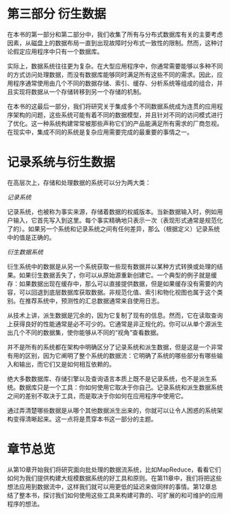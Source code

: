 # 第三部分 衍生数据

在本书的第一部分和第二部分中，我们收集了所有与分布式数据库有关的主要考虑因素，从磁盘上的数据布局一直到出现故障时分布式一致性的限制。然而，这种讨论假定应用程序中只有一个数据库。

实际上，数据系统往往更为复杂。在大型应用程序中，你通常需要能够以多种不同的方式访问处理数据，而没有数据库能够同时满足所有这些不同的需求。因此，应用程序通常使用由几个不同的数据存储、索引、缓存、分析系统等组成的组合，并且实现将数据从一个存储转移到另一个存储的机制。

在本书的这最后一部分，我们将研究关于集成多个不同数据系统成为连贯的应用程序架构的问题，这些系统可能有着不同的数据模型，并且针对不同的访问模式进行了优化。这一种系统构建常常被那些声称它们的产品能满足所有需求的厂商忽视。在现实中，集成不同的系统是复杂应用需要完成的最重要的事情之一。

# 记录系统与衍生数据

在高层次上，存储和处理数据的系统可以分为两大类：

*记录系统*

记录系统，也被称为事实来源，存储着数据的权威版本。当新数据输入时，例如用户输入，它首先写入到这里。每个事实精确地只表示一次（表现形式通常是规范化了的）。如果另一个系统和记录系统之间有任何差异，那么（根据定义）记录系统中的值是正确的。

*衍生数据系统*

衍生系统中的数据是从另一个系统获取一些现有数据并以某种方式转换或处理的结果。如果衍生数据丢失了，你可以从原始源重新创建它。一个典型的例子就是缓存：如果数据出现在缓存中，那么可以直接提供数据，但是如果缓存没有需要的内容，可以回退到底层数据库获取数据。非规范化值、索引和物化视图也属于这个类别。在推荐系统中，预测性的汇总数据通常来自使用日志。

从技术上讲，派生数据是冗余的，因为它复制了现有的信息。然而，它在读取查询上获得良好的性能通常是必不可少的。它通常是非正规化的。你可以从单个源派生出几个不同的数据集，使你能够从不同的“视角”查看数据。

并不是所有的系统都在架构中明确区分了记录系统和派生数据，但是这是一个非常有用的区别，因为它阐明了整个系统的数据流：它明确了系统的哪些部分有哪些输入和输出，而它们又是如何相互依赖的。

绝大多数数据库、存储引擎以及查询语言本质上既不是记录系统，也不是派生系统。数据库只是一个工具：你如何使用它取决于你自己。记录系统和派生数据系统之间的差别不取决于工具，而是取决于你如何在应用程序中使用它。

通过弄清楚哪些数据是从哪个其他数据派生出来的，你就可以让令人困惑的系统架构变得清晰起来。这一点将是贯穿本书这一部分的主题。

# 章节总览

从第10章开始我们将研究面向批处理的数据流系统，比如MapReduce，看看它们如何为我们提供构建大规模数据系统的好工具和原则。在第11章中，我们将把这些想法应用到数据流中，这样我们就可以用更低的延迟来做同样的事情。第12章总结了整本书，探讨我们如何使用这些工具来构建可靠的、可扩展的和可维护的应用程序的想法。
